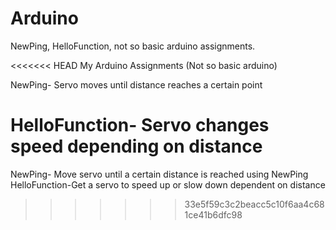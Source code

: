 # Arduino

NewPing, HelloFunction, not so basic arduino assignments. 

<<<<<<< HEAD
My Arduino Assignments (Not so basic arduino)

NewPing- Servo moves until distance reaches a certain point

HelloFunction- Servo changes speed depending on distance
=======
NewPing- Move servo until a certain distance is reached using NewPing
HelloFunction-Get a servo to speed up or slow down dependent on distance
>>>>>>> 33e5f59c3c2beacc5c10f6aa4c681ce41b6dfc98
